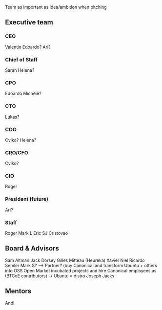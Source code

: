 
Team as important as idea/ambition when pitching

## Executive team

### CEO

Valentin
Edoardo?
Ari?

### Chief of Staff

Sarah
Helena?

### CPO

Edoardo
Michele?

### CTO

Lukas?

### COO

Cviko?
Helena?

### CRO/CFO

Cviko?

### CIO

Roger

### President (future)

Ari?

### Staff

Roger
Mark L
Eric SJ
Cristovao

## Board & Advisors

Sam Altman
Jack Dorsey
Gilles Mitteau (Heureka)
Xavier Niel
Ricardo Semler
Mark S? --> Partner? (buy Canonical and transform Ubuntu + others into OSS Open Market incubated projects and hire Canonical employees as tBTCoE contributors) -> Ubuntu = distro
Joseph Jacks

## Mentors

Andi
